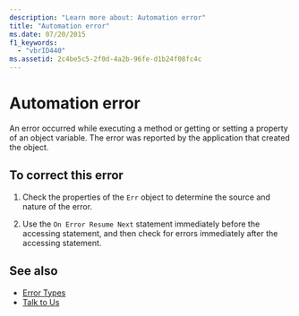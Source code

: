 ```yaml
---
description: "Learn more about: Automation error"
title: "Automation error"
ms.date: 07/20/2015
f1_keywords: 
  - "vbrID440"
ms.assetid: 2c4be5c5-2f0d-4a2b-96fe-d1b24f08fc4c
---
```

# Automation error

An error occurred while executing a method or getting or setting a property of an object variable. The error was reported by the application that created the object.  
  
## To correct this error  
  
1. Check the properties of the `Err` object to determine the source and nature of the error.  
  
2. Use the `On Error Resume Next` statement immediately before the accessing statement, and then check for errors immediately after the accessing statement.  
  
## See also

- [Error Types](../../programming-guide/language-features/error-types.md)
- [Talk to Us](/visualstudio/ide/feedback-options)
